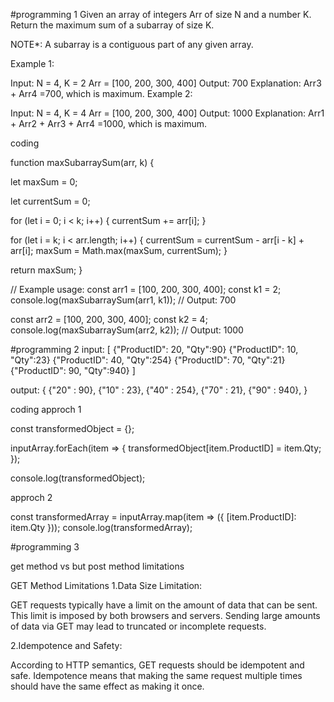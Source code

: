 #programming  1
Given an array of integers Arr of size N and a number K. Return the maximum sum of a subarray of size K.
 
NOTE*: A subarray is a contiguous part of any given array.
 
Example 1:
 
Input:
N = 4, K = 2
Arr = [100, 200, 300, 400]
Output:
700
Explanation:
Arr3  + Arr4 =700,
which is maximum.
Example 2:
 
Input:
N = 4, K = 4
Arr = [100, 200, 300, 400]
Output:
1000
Explanation:
Arr1 + Arr2 + Arr3 + Arr4 =1000,
which is maximum.

coding

function maxSubarraySum(arr, k) {

  let maxSum = 0;
  
  let currentSum = 0;
  
  for (let i = 0; i < k; i++) {
    currentSum += arr[i];
  }
  
  for (let i = k; i < arr.length; i++) {
    currentSum = currentSum - arr[i - k] + arr[i];
    maxSum = Math.max(maxSum, currentSum);
  }

  return maxSum;
}

// Example usage:
const arr1 = [100, 200, 300, 400];
const k1 = 2;
console.log(maxSubarraySum(arr1, k1)); // Output: 700

const arr2 = [100, 200, 300, 400];
const k2 = 4;
console.log(maxSubarraySum(arr2, k2)); // Output: 1000


#programming 2
input:
[
	{"ProductID": 20, "Qty":90}
	{"ProductID": 10, "Qty":23}
	{"ProductID": 40, "Qty":254}
	{"ProductID": 70, "Qty":21}
	{"ProductID": 90, "Qty":940}
]
 
output: 
{
	{"20" : 90},
	{"10" : 23},
	{"40" : 254},
	{"70" : 21},
	{"90" : 940},
}

coding approch 1

const transformedObject = {};

inputArray.forEach(item => {
  transformedObject[item.ProductID] = item.Qty;
});

console.log(transformedObject);

 approch 2
 
const transformedArray = inputArray.map(item => ({ [item.ProductID]: item.Qty }));
console.log(transformedArray);

#programming 3

get method  vs  but post method  limitations

GET Method Limitations
1.Data Size Limitation:

GET requests typically have a limit on the amount of data that can be sent. This limit is imposed by both browsers and servers. 
Sending large amounts of data via GET may lead to truncated or incomplete requests.

2.Idempotence and Safety:

According to HTTP semantics, GET requests should be idempotent and safe.
Idempotence means that making the same request multiple times should have the same effect as making it once.
















